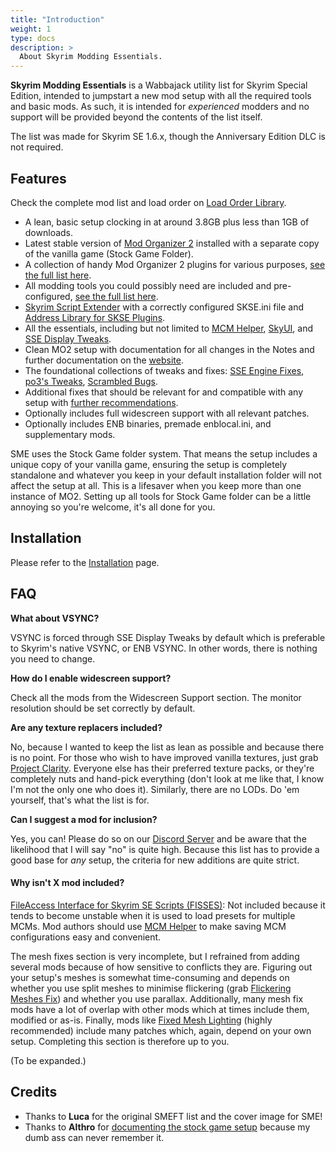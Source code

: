 ```yaml
---
title: "Introduction"
weight: 1
type: docs
description: >
  About Skyrim Modding Essentials.
---
```


**Skyrim Modding Essentials** is a Wabbajack utility list for Skyrim Special Edition, intended to jumpstart a new mod setup with all the required tools and basic mods. As such, it is intended for *experienced* modders and no support will be provided beyond the contents of the list itself. 

The list was made for Skyrim SE 1.6.x, though the Anniversary Edition DLC is not required.

## Features

Check the complete mod list and load order on [Load Order Library](https://loadorderlibrary.com/lists/skyrim-modding-essentials).

- A lean, basic setup clocking in at around 3.8GB plus less than 1GB of downloads.
- Latest stable version of [Mod Organizer 2](https://www.nexusmods.com/skyrimspecialedition/mods/6194) installed with a separate copy of the vanilla game (Stock Game Folder).
- A collection of handy Mod Organizer 2 plugins for various purposes, [see the full list here](/sme/documentation/#mo2-plugins).
- All modding tools you could possibly need are included and pre-configured, [see the full list here](/sme/documentation/#modding-tools).
- [Skyrim Script Extender](https://skse.silverlock.org/) with a correctly configured SKSE.ini file and [Address Library for SKSE Plugins](https://www.nexusmods.com/skyrimspecialedition/mods/32444).
- All the essentials, including but not limited to [MCM Helper](https://www.nexusmods.com/skyrimspecialedition/mods/53000), [SkyUI](https://www.nexusmods.com/skyrimspecialedition/mods/12604), and [SSE Display Tweaks](https://www.nexusmods.com/skyrimspecialedition/mods/34705).
- Clean MO2 setup with documentation for all changes in the Notes and further documentation on the [website](/sme/documentation/).
- The foundational collections of tweaks and fixes: [SSE Engine Fixes](https://www.nexusmods.com/skyrimspecialedition/mods/17230), [po3's Tweaks](https://www.nexusmods.com/skyrimspecialedition/mods/51073), [Scrambled Bugs](https://www.nexusmods.com/skyrimspecialedition/mods/43532).
- Additional fixes that should be relevant for and compatible with any setup with [further recommendations](/sme/recommendations/).
- Optionally includes full widescreen support with all relevant patches.
- Optionally includes ENB binaries, premade enblocal.ini, and supplementary mods.

SME uses the Stock Game folder system. That means the setup includes a unique copy of your vanilla game, ensuring the setup is completely standalone and whatever you keep in your default installation folder will not affect the setup at all. This is a lifesaver when you keep more than one instance of MO2. Setting up all tools for Stock Game folder can be a little annoying so you're welcome, it's all done for you.

## Installation

Please refer to the [Installation](/skyrim-se/sme/installation/) page.

## FAQ

**What about VSYNC?**

VSYNC is forced through SSE Display Tweaks by default which is preferable to Skyrim's native VSYNC, or ENB VSYNC. In other words, there is nothing you need to change.

**How do I enable widescreen support?**

Check all the mods from the Widescreen Support section. The monitor resolution should be set correctly by default.

**Are any texture replacers included?**

No, because I wanted to keep the list as lean as possible and because there is no point. For those who wish to have improved vanilla textures, just grab [Project Clarity](https://www.nexusmods.com/skyrimspecialedition/mods/45306). Everyone else has their preferred texture packs, or they're completely nuts and hand-pick everything (don't look at me like that, I know I'm not the only one who does it). Similarly, there are no LODs. Do 'em yourself, that's what the list is for.

**Can I suggest a mod for inclusion?**

Yes, you can! Please do so on our [Discord Server](https://discord.gg/xCPxJFbCTS) and be aware that the likelihood that I will say "no" is quite high. Because this list has to provide a good base for *any* setup, the criteria for new additions are quite strict.

#### Why isn't X mod included?

[FileAccess Interface for Skyrim SE Scripts (FISSES)](https://www.nexusmods.com/skyrimspecialedition/mods/13956): Not included because it tends to become unstable when it is used to load presets for multiple MCMs. Mod authors should use [MCM Helper](https://www.nexusmods.com/skyrimspecialedition/mods/53000) to make saving MCM configurations easy and convenient.

The mesh fixes section is very incomplete, but I refrained from adding several mods because of how sensitive to conflicts they are. Figuring out your setup's meshes is somewhat time-consuming and depends on whether you use split meshes to minimise flickering (grab [Flickering Meshes Fix](https://www.nexusmods.com/skyrimspecialedition/mods/53957)) and whether you use parallax. Additionally, many mesh fix mods have a lot of overlap with other mods which at times include them, modified or as-is. Finally, mods like [Fixed Mesh Lighting](https://www.nexusmods.com/skyrimspecialedition/mods/53653) (highly recommended) include many patches which, again, depend on your own setup. Completing this section is therefore up to you.

(To be expanded.)

## Credits

- Thanks to **Luca** for the original SMEFT list and the cover image for SME!
- Thanks to **Althro** for [documenting the stock game setup](https://github.com/The-Animonculory/Modding-Resources) because my dumb ass can never remember it.